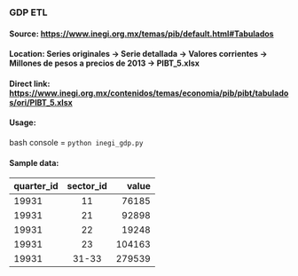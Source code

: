 ### GDP ETL

#### Source: https://www.inegi.org.mx/temas/pib/default.html#Tabulados
#### Location: Series originales -> Serie detallada -> Valores corrientes -> Millones de pesos a precios de 2013 -> PIBT_5.xlsx
#### Direct link: https://www.inegi.org.mx/contenidos/temas/economia/pib/pibt/tabulados/ori/PIBT_5.xlsx

#### Usage:
bash console = `python inegi_gdp.py`

#### Sample data:
| quarter_id | sector_id | value |
| :------------- | :----------: | -----------: |
| 19931 | 11 | 76185 |
| 19931 | 21 | 92898 |
| 19931 | 22 | 19248 |
| 19931 | 23 | 104163 |
| 19931 | 31-33 | 279539 |